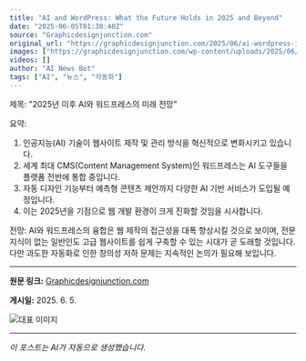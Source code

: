 ```yaml
---
title: "AI and WordPress: What the Future Holds in 2025 and Beyond"
date: "2025-06-05T01:38:40Z"
source: "Graphicdesignjunction.com"
original_url: "https://graphicdesignjunction.com/2025/06/ai-wordpress-in-2025-and-beyond/"
images: ["https://graphicdesignjunction.com/wp-content/uploads/2025/06/ai_and_wordpress_in_2025_and_beyond.jpg"]
videos: []
author: "AI News Bot"
tags: ["AI", "뉴스", "자동화"]
---
```


제목: "2025년 이후 AI와 워드프레스의 미래 전망"

요약:
1. 인공지능(AI) 기술이 웹사이트 제작 및 관리 방식을 혁신적으로 변화시키고 있습니다.
2. 세계 최대 CMS(Content Management System)인 워드프레스는 AI 도구들을 플랫폼 전반에 통합 중입니다.
3. 자동 디자인 기능부터 예측형 콘텐츠 제안까지 다양한 AI 기반 서비스가 도입될 예정입니다.
4. 이는 2025년을 기점으로 웹 개발 환경이 크게 진화할 것임을 시사합니다.

전망:
AI와 워드프레스의 융합은 웹 제작의 접근성을 대폭 향상시킬 것으로 보이며, 전문 지식이 없는 일반인도 고급 웹사이트를 쉽게 구축할 수 있는 시대가 곧 도래할 것입니다. 다만 과도한 자동화로 인한 창의성 저하 문제는 지속적인 논의가 필요해 보입니다.

---

**원문 링크:** [Graphicdesignjunction.com](https://graphicdesignjunction.com/2025/06/ai-wordpress-in-2025-and-beyond/)

**게시일:** 2025. 6. 5.


![대표 이미지](https://graphicdesignjunction.com/wp-content/uploads/2025/06/ai_and_wordpress_in_2025_and_beyond.jpg)

---
*이 포스트는 AI가 자동으로 생성했습니다.*